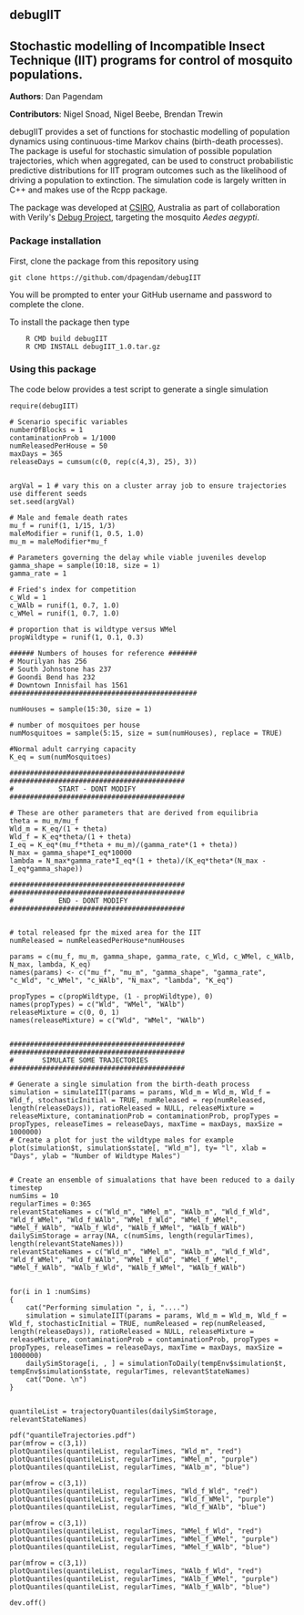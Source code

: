 ## debugIIT

## Stochastic modelling of Incompatible Insect Technique (IIT) programs for control of mosquito populations.
**Authors**: Dan Pagendam

**Contributors**: Nigel Snoad, Nigel Beebe, Brendan Trewin

debugIIT provides a set of functions for stochastic modelling of population dynamics using continuous-time Markov chains (birth-death processes).  The package is useful for stochastic simulation of possible population trajectories, which when aggregated, can be used to construct probabilistic predictive distributions for IIT program outcomes such as the likelihood of driving a population to extinction. The simulation code is largely written in C++ and makes use of the Rcpp package.

The package was developed at [CSIRO](http://www.csiro.au), Australia as part of collaboration with Verily's [Debug Project](https://debugproject.com/), targeting the mosquito _Aedes aegypti_.


### Package installation
First, clone the package from this repository using 

``` git clone https://github.com/dpagendam/debugIIT ```

You will be prompted to enter your GitHub username and password to complete the clone.

To install the package then type

```	
	R CMD build debugIIT
	R CMD INSTALL debugIIT_1.0.tar.gz
```



### Using this package

The code below provides a test script to generate a single simulation

```
require(debugIIT)

# Scenario specific variables
numberOfBlocks = 1
contaminationProb = 1/1000
numReleasedPerHouse = 50
maxDays = 365
releaseDays = cumsum(c(0, rep(c(4,3), 25), 3))


argVal = 1 # vary this on a cluster array job to ensure trajectories use different seeds 
set.seed(argVal)

# Male and female death rates
mu_f = runif(1, 1/15, 1/3)
maleModifier = runif(1, 0.5, 1.0)
mu_m = maleModifier*mu_f

# Parameters governing the delay while viable juveniles develop
gamma_shape = sample(10:18, size = 1)
gamma_rate = 1

# Fried's index for competition
c_Wld = 1
c_WAlb = runif(1, 0.7, 1.0)
c_WMel = runif(1, 0.7, 1.0)

# proportion that is wildtype versus WMel
propWildtype = runif(1, 0.1, 0.3)

###### Numbers of houses for reference #######
# Mourilyan has 256
# South Johnstone has 237
# Goondi Bend has 232
# Downtown Innisfail has 1561
##############################################

numHouses = sample(15:30, size = 1)

# number of mosquitoes per house
numMosquitoes = sample(5:15, size = sum(numHouses), replace = TRUE)

#Normal adult carrying capacity
K_eq = sum(numMosquitoes)

###########################################
###########################################
#			START - DONT MODIFY
###########################################

# These are other parameters that are derived from equilibria
theta = mu_m/mu_f
Wld_m = K_eq/(1 + theta)
Wld_f = K_eq*theta/(1 + theta)
I_eq = K_eq*(mu_f*theta + mu_m)/(gamma_rate*(1 + theta))
N_max = gamma_shape*I_eq*10000
lambda = N_max*gamma_rate*I_eq*(1 + theta)/(K_eq*theta*(N_max - I_eq*gamma_shape))

###########################################
###########################################
#			END - DONT MODIFY
###########################################


# total released fpr the mixed area for the IIT
numReleased = numReleasedPerHouse*numHouses

params = c(mu_f, mu_m, gamma_shape, gamma_rate, c_Wld, c_WMel, c_WAlb, N_max, lambda, K_eq)
names(params) <- c("mu_f", "mu_m", "gamma_shape", "gamma_rate", "c_Wld", "c_WMel", "c_WAlb", "N_max", "lambda", "K_eq")

propTypes = c(propWildtype, (1 - propWildtype), 0)
names(propTypes) = c("Wld", "WMel", "WAlb")
releaseMixture = c(0, 0, 1)
names(releaseMixture) = c("Wld", "WMel", "WAlb")


###########################################
###########################################
#		SIMULATE SOME TRAJECTORIES
###########################################

# Generate a single simulation from the birth-death process
simulation = simulateIIT(params = params, Wld_m = Wld_m, Wld_f = Wld_f, stochasticInitial = TRUE, numReleased = rep(numReleased, length(releaseDays)), ratioReleased = NULL, releaseMixture = releaseMixture, contaminationProb = contaminationProb, propTypes = propTypes, releaseTimes = releaseDays, maxTime = maxDays, maxSize = 1000000)
# Create a plot for just the wildtype males for example
plot(simulation$t, simulation$state[, "Wld_m"], ty= "l", xlab = "Days", ylab = "Number of Wildtype Males")


# Create an ensemble of simualations that have been reduced to a daily timestep
numSims = 10
regularTimes = 0:365
relevantStateNames = c("Wld_m", "WMel_m", "WAlb_m", "Wld_f_Wld", "Wld_f_WMel", "Wld_f_WAlb", "WMel_f_Wld", "WMel_f_WMel", "WMel_f_WAlb", "WAlb_f_Wld", "WAlb_f_WMel", "WAlb_f_WAlb")
dailySimStorage = array(NA, c(numSims, length(regularTimes), length(relevantStateNames)))
relevantStateNames = c("Wld_m", "WMel_m", "WAlb_m", "Wld_f_Wld", "Wld_f_WMel", "Wld_f_WAlb", "WMel_f_Wld", "WMel_f_WMel", "WMel_f_WAlb", "WAlb_f_Wld", "WAlb_f_WMel", "WAlb_f_WAlb")


for(i in 1 :numSims)
{
	cat("Performing simulation ", i, "....")
	simulation = simulateIIT(params = params, Wld_m = Wld_m, Wld_f = Wld_f, stochasticInitial = TRUE, numReleased = rep(numReleased, length(releaseDays)), ratioReleased = NULL, releaseMixture = releaseMixture, contaminationProb = contaminationProb, propTypes = propTypes, releaseTimes = releaseDays, maxTime = maxDays, maxSize = 1000000)
	dailySimStorage[i, , ] = simulationToDaily(tempEnv$simulation$t, tempEnv$simulation$state, regularTimes, relevantStateNames)
	cat("Done. \n")
}


quantileList = trajectoryQuantiles(dailySimStorage, relevantStateNames)

pdf("quantileTrajectories.pdf")
par(mfrow = c(3,1))
plotQuantiles(quantileList, regularTimes, "Wld_m", "red")
plotQuantiles(quantileList, regularTimes, "WMel_m", "purple")
plotQuantiles(quantileList, regularTimes, "WAlb_m", "blue")

par(mfrow = c(3,1))
plotQuantiles(quantileList, regularTimes, "Wld_f_Wld", "red")
plotQuantiles(quantileList, regularTimes, "Wld_f_WMel", "purple")
plotQuantiles(quantileList, regularTimes, "Wld_f_WAlb", "blue")

par(mfrow = c(3,1))
plotQuantiles(quantileList, regularTimes, "WMel_f_Wld", "red")
plotQuantiles(quantileList, regularTimes, "WMel_f_WMel", "purple")
plotQuantiles(quantileList, regularTimes, "WMel_f_WAlb", "blue")

par(mfrow = c(3,1))
plotQuantiles(quantileList, regularTimes, "WAlb_f_Wld", "red")
plotQuantiles(quantileList, regularTimes, "WAlb_f_WMel", "purple")
plotQuantiles(quantileList, regularTimes, "WAlb_f_WAlb", "blue")

dev.off()

```
